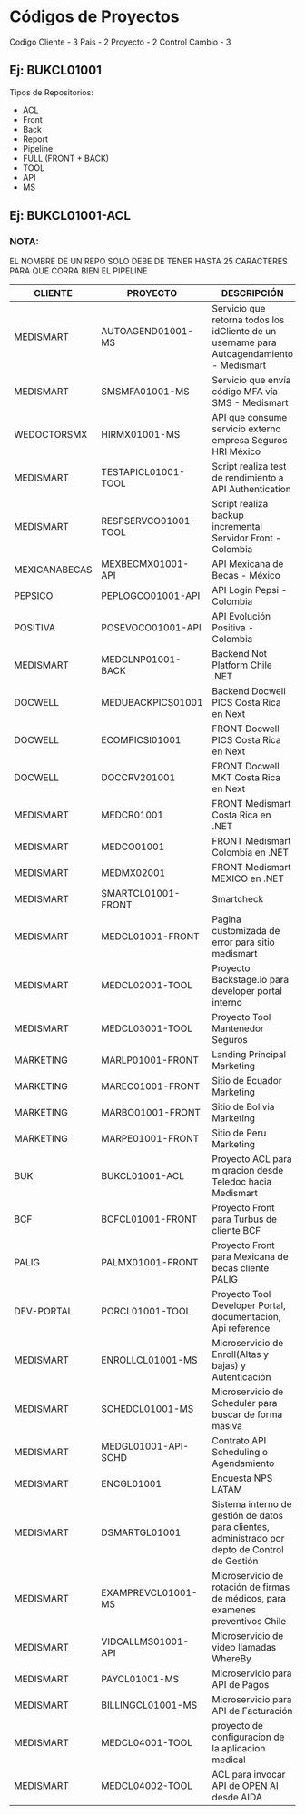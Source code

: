 # Códigos de Proyectos

Codigo Cliente - 3
Pais - 2
Proyecto - 2
Control Cambio - 3

## Ej: BUKCL01001

Tipos de Repositorios:
  
  - ACL
  - Front
  - Back
  - Report
  - Pipeline
  - FULL (FRONT + BACK)
  - TOOL
  - API
  - MS

## Ej: BUKCL01001-ACL

### NOTA: 
EL NOMBRE DE UN REPO SOLO DEBE DE TENER HASTA 25 CARACTERES PARA QUE CORRA BIEN EL PIPELINE

| CLIENTE  | PROYECTO | DESCRIPCIÓN |  
| ---------- | ------------------------------------ | ----------------------------------------------- |
| MEDISMART | AUTOAGEND01001-MS | Servicio que retorna todos los idCliente de un username para Autoagendamiento - Medismart |
| MEDISMART | SMSMFA01001-MS | Servicio que envía código MFA vía SMS - Medismart |
| WEDOCTORSMX | HIRMX01001-MS | API que consume servicio externo empresa Seguros HRI México |
| MEDISMART | TESTAPICL01001-TOOL | Script realiza test de rendimiento a API Authentication |
| MEDISMART | RESPSERVCO01001-TOOL | Script realiza backup incremental Servidor Front - Colombia |
| MEXICANABECAS   | MEXBECMX01001-API | API Mexicana de Becas - México |
| PEPSICO   | PEPLOGCO01001-API | API Login Pepsi - Colombia |
| POSITIVA  | POSEVOCO01001-API | API Evolución Positiva - Colombia |
| MEDISMART | MEDCLNP01001-BACK | Backend Not Platform Chile .NET |
| DOCWELL   | MEDUBACKPICS01001 | Backend Docwell PICS Costa Rica en Next |
| DOCWELL   | ECOMPICSI01001 | FRONT Docwell PICS Costa Rica en Next |
| DOCWELL   | DOCCRV201001 | FRONT Docwell MKT Costa Rica en Next |
| MEDISMART | MEDCR01001 | FRONT Medismart Costa Rica en .NET |
| MEDISMART | MEDCO01001 | FRONT Medismart Colombia en .NET | 
| MEDISMART | MEDMX02001 | FRONT Medismart MEXICO en .NET | 
| MEDISMART | SMARTCL01001-FRONT | Smartcheck | 
| MEDISMART | MEDCL01001-FRONT | Pagina customizada de error para sitio medismart | 
| MEDISMART | MEDCL02001-TOOL | Proyecto Backstage.io para developer portal interno | 
| MEDISMART | MEDCL03001-TOOL | Proyecto Tool Mantenedor Seguros | 
| MARKETING | MARLP01001-FRONT | Landing Principal Marketing | 
| MARKETING | MAREC01001-FRONT | Sitio de Ecuador Marketing | 
| MARKETING | MARBO01001-FRONT | Sitio de Bolivia Marketing | 
| MARKETING | MARPE01001-FRONT | Sitio de Peru Marketing | 
| BUK | BUKCL01001-ACL | Proyecto ACL para migracion desde Teledoc hacia Medismart | 
| BCF | BCFCL01001-FRONT | Proyecto Front para Turbus de cliente BCF | 
| PALIG | PALMX01001-FRONT | Proyecto Front para Mexicana de becas cliente PALIG | 
| DEV-PORTAL | PORCL01001-TOOL | Proyecto Tool Developer Portal, documentación, Api reference | 
| MEDISMART | ENROLLCL01001-MS | Microservicio de Enroll(Altas y bajas) y Autenticación  | 
| MEDISMART | SCHEDCL01001-MS | Microservicio de Scheduler para buscar de forma masiva  | 
| MEDISMART | MEDGL01001-API-SCHD | Contrato API Scheduling o Agendamiento |
| MEDISMART | ENCGL01001 | Encuesta NPS LATAM|
| MEDISMART | DSMARTGL01001 | Sistema interno de gestión de datos para clientes, administrado por depto de Control de Gestión |
| MEDISMART | EXAMPREVCL01001-MS | Microservicio de rotación de firmas de médicos, para examenes preventivos Chile |
| MEDISMART | VIDCALLMS01001-API | Microservicio de video llamadas WhereBy |
| MEDISMART | PAYCL01001-MS | Microservicio para API de Pagos |
| MEDISMART | BILLINGCL01001-MS | Microservicio para API de Facturación |
| MEDISMART | MEDCL04001-TOOL   | proyecto de configuracion de  la  aplicacion medical |
| MEDISMART | MEDCL04002-TOOL   | ACL para invocar API de OPEN AI desde AIDA |

